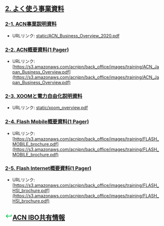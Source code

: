 ## [2. よく使う事業資料](02_DOC.MD)

### [2-1. ACN事業説明資料](static/ACN_Business_Overview_2020.pdf)
* URLリンク: [static/ACN_Business_Overview_2020.pdf](static/ACN_Business_Overview_2020.pdf)

### [2-2. ACN概要資料(1 Pager)](https://s3.amazonaws.com/acnjpn/back_office/images/training/ACN_Japan_Business_Overview.pdf)
* URLリンク: [https://s3.amazonaws.com/acnjpn/back_office/images/training/ACN_Japan_Business_Overview.pdf](https://s3.amazonaws.com/acnjpn/back_office/images/training/ACN_Japan_Business_Overview.pdf)

### [2-3. XOOMと電力自由化説明資料](static/xoom_overview.pdf)
* URLリンク: [static/xoom_overview.pdf](static/xoom_overview.pdf)

### [2-4. Flash Mobile概要資料(1 Pager)](https://s3.amazonaws.com/acnjpn/back_office/images/training/FLASH_MOBILE_brochure.pdf)
* URLリンク: [https://s3.amazonaws.com/acnjpn/back_office/images/training/FLASH_MOBILE_brochure.pdf](https://s3.amazonaws.com/acnjpn/back_office/images/training/FLASH_MOBILE_brochure.pdf)

### [2-5. Flash Internet概要資料(1 Pager)](https://s3.amazonaws.com/acnjpn/back_office/images/training/FLASH_HSI_brochure.pdf)
* URLリンク: [https://s3.amazonaws.com/acnjpn/back_office/images/training/FLASH_HSI_brochure.pdf](https://s3.amazonaws.com/acnjpn/back_office/images/training/FLASH_HSI_brochure.pdf)

## ![](static/keyboard-return-24.png)[ACN IBO共有情報](00_FAQ.MD)